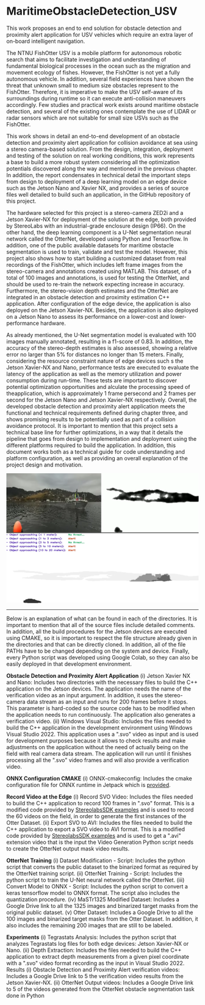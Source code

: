 # MaritimeObstacleDetection_USV
This work proposes an end to end solution for obstacle detection and proximity alert application for USV vehicles which require an extra layer of on-board intelligent navigation. 

The NTNU FishOtter USV is a mobile platform for autonomous robotic search that aims to facilitate investigation and understanding of fundamental biological processes in the ocean such as the migration and movement ecology of fishes. However, the FishOtter is not yet a fully autonomous vehicle. In addition, several field experiences have shown the threat that unknown small to medium size obstacles represent to the FishOtter. Therefore, it is imperative to make the USV self-aware of its surroundings during runtime so it can execute anti-collision maneuvers accordingly. Few studies and practical work exists around maritime obstacle detection, and several of the existing ones contemplate the use of LIDAR or radar sensors which are not suitable for small size USVs such as the FishOtter.

This work shows in detail an end-to-end development of an obstacle detection and proximity alert application for collision avoidance at sea using a stereo camera-based solution. From the design, integration, deployment and testing of the solution on real working conditions, this work represents a base to build a more robust system considering all the optimization potentials discovered along the way and mentioned in the previous chapter. In addition, the report condensates in technical detail the important steps from design to deployment of a deep learning model on an edge device such as the Jetson Nano and Xavier NX, and provides a series of source files well detailed to build such an application, in the GitHub repository of this project.

The hardware selected for this project is a stereo-camera ZED2i and a Jetson Xavier-NX for deployment of the solution at the edge, both provided by StereoLabs with an industrial-grade enclosure design (IP66). On the other hand, the deep learning component is a U-Net segmentation neural network called the OtterNet, developed using Python and Tensorflow. In addition, one of the public available datasets for maritime obstacle segmentation is used to train, validate and test the model. However, this project also shows how to start building a customized dataset from real recordings of the FishOtter, which includes left frame images from the stereo-camera and annotations created using MATLAB. This dataset, of a total of 100 images and annotations, is used for testing the OtterNet, and should be used to re-train the network expecting increase in accuracy. Furthermore, the stereo-vision depth estimates and the OtterNet are integrated in an obstacle detection and proximity estimation C++ application. After configuration of the edge device, the application is also deployed on the Jetson Xavier-NX. Besides, the application is also deployed on a Jetson Nano to assess its performance on a lower-cost and lower-performance hardware.

As already mentioned, the U-Net segmentation model is evaluated with 100 images manually annotated, resulting in a f1-score of 0.83. In addition, the accuracy of the stereo-depth estimates is also assessed, showing a relative error no larger than 5% for distances no longer than 15 meters. Finally, considering the resource constraint nature of edge devices such s the Jetson Xavier-NX and Nano, performance tests are executed to evaluate the latency of the application as well as the memory utilization and power consumption during run-time. These tests are important to discover potential optimization opportunities and alculate the processing speed of theapplication, which is approximately 1 frame persecond and 2 frames per second for the Jetson Nano and Jetson Xavier-NX respectively. Overall, the developed obstacle detection and proximity alert application meets the functional and technical requirements defined during chapter three, and shows promising results to be potentially used as part of a collision avoidance protocol. It is important to mention that this project sets a technical base line for further optimizations, in a way that it details the pipeline that goes from design to implementation and deployment using the different platforms required to build the application. In addition, this document works both as a technical guide for code understanding and platform configuration, as well as providing an overall explanation of the project design and motivation.

<p align="center"> 
    <img src="https://github.com/DavidFosca/MaritimeObstacleDetection_USV/blob/main/Results/Neura_Stereo_depth.png" alt="Resultado">
</p>

----------------------------------------------------------------------------------------------------------------------------------------------------------------------

Below is an explanation of what can be found in each of the directories. It is important to mention that all of the source files include detailed comments. In addition, all the build procedures for the Jetson devices are executed using CMAKE, so it is important to respect the file structure already given in the directories and that can be directly cloned. In addition, all of the file PATHs have to be changed depending on the system and device. Finally, every Python script was developed using Google Colab, so they can also be easily deployed in that development environment.

  **Obstacle Detection and Proximity Alert Application**
  (i) Jetson Xavier NX and Nano: Includes two directories with the necessary files to
  build the C++ application on the Jetson devices. The application needs the name
  of the verification video as an input argument. In addition, it uses the stereo-camera
  data stream as an input and runs for 200 frames before it stops. This parameter
  is hard-coded so the source code has to be modified when the application needs to
  run continuously. The application also generates a verification video.
  (ii) Windows Visual Studio: Includes the files needed to build the C++ application
  in the development environment using Windows Visual Studio 2022. This application uses
  a ".svo" video as input and is used for development purposes because it
  allows to check results and make adjustments on the application without the need
  of actually being on the field with real camera data stream. The application will
  run until it finishes processing all the ".svo" video frames and will also provide a
  verification video.

  **ONNX Configuration CMAKE**
  (i) ONNX-cmakeconfig: Includes the cmake configuration file for ONNX runtime in
      Jetpack which is [provided](https://github.com/microsoft/onnxruntime/issues/3124).
  
  **Record Video at the Edge**
  (i) Record SVO Video: Includes the files needed to build the C++ application to
      record 100 frames in ".svo" format. This is a modified code provided by [StereolabsSDK 
      examples](https://github.com/stereolabs/zed-examples/tree/master/svo%20recording/recording/cpp)
      and is used to record the 60 videos on the field, in order to
      generate the first instances of the Otter Dataset.
  (ii) Export SVO to AVI: Includes the files needed to build the C++ application to
      export a SVO video to AVI format. This is a modified code provided by [StereolabsSDK 
      examples](https://github.com/stereolabs/zed-examples/tree/master/svo%20recording/recording/cpp)
      and is used to get a ".avi" extension video that is the input the
      Video Generation Python script needs to create the OtterNet output mask video
      results.
  
  **OtterNet Training**
  (i) Dataset Modification - Script: Includes the python script that converts the
      public dataset to the binarized format as required by the OtterNet training script.
  (ii) OtterNet Training - Script: Includes the python script to train the U-Net neural
        network called the OtterNet.
  (iii) Convert Model to ONNX - Script: Includes the python script to convert a
        keras tensorflow model to ONNX format. The script also includes the quantization
        procedure.
  (iv) MaSTr1325 Modified Dataset: Includes a Google Drive link to all the 1325
       images and binarized target masks from the original public dataset.
  (v) Otter Dataset: Includes a Google Drive to all the 100 images and binarized target
      masks from the Otter Dataset. In addition, it also includes the remaining 200 images
      that are still to be labeled.

  **Experiments**
  (i) Tegrastats Analysis: Includes the python script that analyzes Tegrastats log files
      for both edge devices: Jetson Xavier-NX or Nano.
  (ii) Depth Extraction: Includes the files needed to build the C++ application to
      extract depth measurements from a given pixel coordinate with a ".svo" video format
      recording as the input in Visual Studio 2022.
      Results
  (i) Obstacle Detection and Proximity Alert verification videos: Includes a
      Google Drive link to 5 the verification video results from the Jetson Xavier-NX.
  (ii) OtterNet Output videos: Includes a Google Drive link to 5 of the videos generated 
      from the OtterNet obstacle segmentation task done in Python


